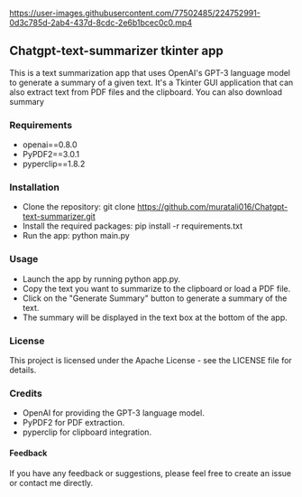 


https://user-images.githubusercontent.com/77502485/224752991-0d3c785d-2ab4-437d-8cdc-2e6b1bcec0c0.mp4





## Chatgpt-text-summarizer tkinter app
This is a text summarization app that uses OpenAI's GPT-3 language model to generate a summary of a given text. It's a Tkinter GUI application that can also extract text from PDF files and the clipboard. You can also download summary

### Requirements
* openai==0.8.0
* PyPDF2==3.0.1
* pyperclip==1.8.2
### Installation
* Clone the repository: git clone https://github.com/muratali016/Chatgpt-text-summarizer.git
* Install the required packages: pip install -r requirements.txt
* Run the app: python main.py
### Usage
* Launch the app by running python app.py.
* Copy the text you want to summarize to the clipboard or load a PDF file.
* Click on the "Generate Summary" button to generate a summary of the text.
* The summary will be displayed in the text box at the bottom of the app.
### License
This project is licensed under the Apache License - see the LICENSE file for details.

### Credits
* OpenAI for providing the GPT-3 language model.
* PyPDF2 for PDF extraction.
* pyperclip for clipboard integration.
#### Feedback
If you have any feedback or suggestions, please feel free to create an issue or contact me directly.
